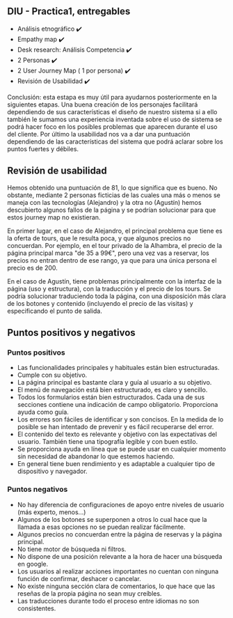 ## DIU - Practica1, entregables



- Análisis etnográfico :heavy_check_mark:
- Empathy map :heavy_check_mark:
- Desk research: Análisis Competencia :heavy_check_mark:
- 2 Personas :heavy_check_mark:
- 2 User Journey Map  ( 1 por persona) :heavy_check_mark:
- Revisión de Usabilidad :heavy_check_mark:


Conclusión: esta estapa es muy útil para ayudarnos posteriormente en la siguientes etapas.
Una buena creación de los personajes facilitará dependiendo de sus características el diseño de nuestro sistema si 
a ello también le sumamos una experiencia inventada sobre el uso de sistema se podrá hacer foco en los posibles problemas que aparecen
durante el uso del cliente.
Por último la usabilidad nos va a dar una puntuación dependiendo de las características del sistema que podrá aclarar sobre
los puntos fuertes y débiles.

## Revisión de usabilidad

Hemos obtenido una puntuación de 81, lo que significa que es bueno. No obstante, mediante 2 personas ficticias de las cuales una más o menos se maneja con las 
tecnologías (Alejandro) y la otra no (Agustín) hemos descubierto algunos fallos de la página y se podrían solucionar para que estos journey map no existieran.

En primer lugar, en el caso de Alejandro, el principal problema que tiene es la oferta de tours, que le resulta poca, y que algunos precios no concuerdan. Por ejemplo, 
en el tour privado de la Alhambra, el precio de la página principal marca "de 35 a 99€", pero una vez vas a reservar, los precios no entran dentro de ese rango, ya que 
para una única persona el precio es de 200.

En el caso de Agustín, tiene problemas principalmente con la interfaz de la página (uso y estructura), con la traducción y el precio de los tours. Se podría solucionar 
traduciendo toda la página, con una disposición más clara de los botones y contenido (incluyendo el precio de las visitas) y especificando el punto de salida.

## Puntos positivos y negativos

### Puntos positivos

- Las funcionalidades principales y habituales están bien estructuradas.
- Cumple con su objetivo.
- La página principal es bastante clara y guía al usuario a su objetivo.
- El menú de navegación está bien estructurado, es claro y sencillo.
- Todos los formularios están bien estructurados. Cada una de sus secciones contiene una indicación de campo obligatorio. Proporciona ayuda como guía.
- Los errores son fáciles de identificar y son concisos. En la medida de lo posible se han intentado de prevenir y es fácil recuperarse del error.
- El contenido del texto es relevante y objetivo con las expectativas del usuario. También tiene una tipografía legible y con buen estilo.
- Se proporciona ayuda en línea que se puede usar en cualquier momento sin necesidad de abandonar lo que estemos haciendo.
- En general tiene buen rendimiento y es adaptable a cualquier tipo de dispositivo y navegador. 

### Puntos negativos

- No hay diferencia de configuraciones de apoyo entre niveles de usuario (más experto, menos...)
- Algunos de los botones se superponen a otros lo cual hace que la llamada a esas opciones no se puedan realizar fácilmente.
- Algunos precios no concuerdan entre la página de reservas y la página principal.
- No tiene motor de búsqueda ni filtros.
- No dispone de una posición relevante a la hora de hacer una búsqueda en google.
- Los usuarios al realizar acciones importantes no cuentan con ninguna función de confirmar, deshacer o cancelar.
- No existe ninguna sección clara de comentarios, lo que hace que las reseñas de la propia página no sean muy creíbles.
- Las traducciones durante todo el proceso entre idiomas no son consistentes.
